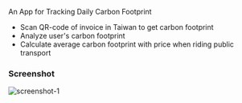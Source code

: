 An App for Tracking Daily Carbon Footprint

- Scan QR-code of invoice in Taiwan to get carbon footprint
- Analyze user's carbon footprint
- Calculate average carbon footprint with price when riding public transport


### Screenshot
![screenshot-1](https://yt8956gh.github.io/images/APP-intro.svg)


